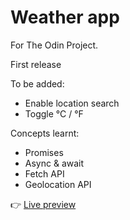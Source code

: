 # Weather app
For The Odin Project.

First release

To be added: 
- Enable location search
- Toggle &deg;C / &deg;F

Concepts learnt:
- Promises
- Async & await
- Fetch API
- Geolocation API

👉 [Live preview](https://tubular-sunflower-b43ffc.netlify.app/)
